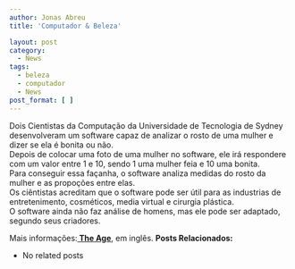 ```yaml
---
author: Jonas Abreu
title: 'Computador & Beleza'

layout: post
category:
  - News
tags:
  - beleza
  - computador
  - News
post_format: [ ]
---
```

Dois Cientistas da Computação da Universidade de Tecnologia de Sydney desenvolveram um software capaz de analizar o rosto de uma mulher e dizer se ela é bonita ou não.  
Depois de colocar uma foto de uma mulher no software, ele irá respondere com um valor entre 1 e 10, sendo 1 uma mulher feia e 10 uma bonita.  
Para conseguir essa façanha, o software analiza medidas do rosto da mulher e as propoções entre elas.  
Os ciêntistas acreditam que o software pode ser útil para as industrias de entretenimento, cosméticos, media virtual e cirurgia plástica.  
O software ainda não faz análise de homens, mas ele pode ser adaptado, segundo seus criadores.

Mais informações:**[ The Age][1]**, em inglês. 
**Posts Relacionados:** 
*   No related posts












 [1]: http://www.theage.com.au/news/national/beautiful-computer-says-yes/2007/03/17/1174080223528.html





